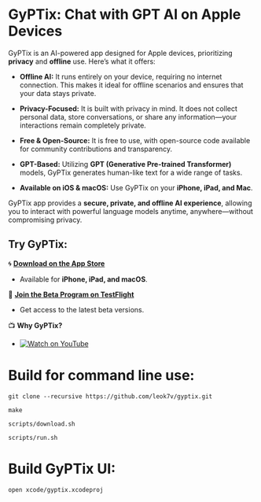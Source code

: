 # GyPTix: Chat with GPT AI on Apple Devices

GyPTix is an AI-powered app designed for Apple devices, prioritizing **privacy** and **offline** use. Here’s what it offers:

- **Offline AI:** It runs entirely on your device, requiring no internet connection. This makes it ideal for offline scenarios and ensures that your data stays private.

- **Privacy-Focused:** It is built with privacy in mind. It does not collect personal data, store conversations, or share any information—your interactions remain completely private.

- **Free & Open-Source:** It is free to use, with open-source code available for community contributions and transparency.

- **GPT-Based:** Utilizing **GPT (Generative Pre-trained Transformer)** models, GyPTix generates human-like text for a wide range of tasks.

- **Available on iOS & macOS:** Use GyPTix on your **iPhone, iPad, and Mac**.

GyPTix app provides a **secure, private, and offline AI experience**, allowing you to interact with powerful language models anytime, anywhere—without compromising privacy.

## Try GyPTix:

🌀 **[Download on the App Store](https://apps.apple.com/us/app/gyptix/id6741091005)**
   - Available for **iPhone, iPad, and macOS**.

🔹 **[Join the Beta Program on TestFlight](https://apps.apple.com/us/app/gyptix/id6741091005)**
   - Get access to the latest beta versions.

📺 **Why GyPTix?**
   - [![Watch on YouTube](https://img.youtube.com/vi/WgS3qm5V8OE/default.jpg)](https://youtu.be/WgS3qm5V8OE)

# Build for command line use:

```
git clone --recursive https://github.com/leok7v/gyptix.git
```

```
make
```

```
scripts/download.sh
```

```
scripts/run.sh
```

# Build GyPTix UI:

```
open xcode/gyptix.xcodeproj
```

